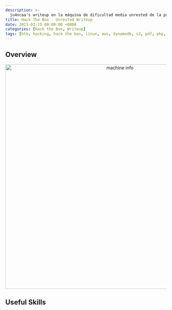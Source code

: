```yaml
---
description: >-
  ju4ncaa's writeup en la máquina de dificultad media unrested de la página https://hackthebox.eu
title: Hack The Box - Unrested Writeup
date: 2021-03-15 00:00:00 +0800
categories: [Hack the Box, Writeup]
tags: [htb, hacking, hack the box, linux, aws, dynamodb, s3, pdf, php, lfi, mrr3boot, medium, writeup, redteam]
---
```


## Overview

<div align="center"><img width="700px" src="https://github.com/user-attachments/assets/6739aba8-6fd7-48f4-9571-61aba4c2fbcd" alt="machine info""></div>

## Useful Skills
